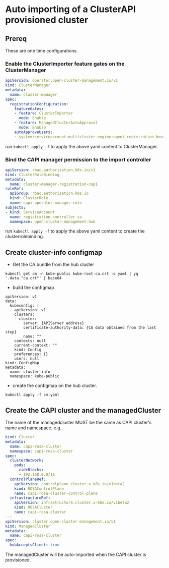 [comment]: # ( Copyright Contributors to the Open Cluster Management project )

# Auto importing of a ClusterAPI provisioned cluster

## Prereq

These are one time configurations.

### Enable the ClusterImporter feature gates on the ClusterManager

```yaml
apiVersion: operator.open-cluster-management.io/v1
kind: ClusterManager
metadata:
  name: cluster-manager
spec:
  registrationConfiguration:
    featureGates:
    - feature: ClusterImporter
      mode: Enable
    - feature: ManagedClusterAutoApproval
      mode: Enable
    autoApproveUsers:
    - system:serviceaccount:multicluster-engine:agent-registration-bootstrap
```
run `kubectl apply -f` to apply the above yaml content to ClusterManager.

### Bind the CAPI manager permission to the import controller

```yaml
apiVersion: rbac.authorization.k8s.io/v1
kind: ClusterRoleBinding
metadata:
  name: cluster-manager-registration-capi
roleRef:
  apiGroup: rbac.authorization.k8s.io
  kind: ClusterRole
  name: capi-operator-manager-role
subjects:
- kind: ServiceAccount
  name: registration-controller-sa
  namespace: open-cluster-management-hub
```
run `kubectl apply -f` to apply the above yaml content to create the clusterrolebinding.


## Create cluster-info configmap

- Get the CA bundle from the hub cluster
```shell
kubectl get cm -n kube-public kube-root-ca.crt -o yaml | yq '.data."ca.crt"' | base64
```
- build the configmap
```shell
apiVersion: v1
data:
  kubeconfig: |
    apiVersion: v1
    clusters:
    - cluster:
        server: {APIServer address}
        certificate-authority-data: {CA data obtained from the last step}
        name: ""
    contexts: null
    current-context: ""
    kind: Config
    preferences: {}
    users: null
kind: ConfigMap
metadata:
  name: cluster-info
  namespace: kube-public
```
- create the configmap on the hub cluster.
```shell
kubectl apply -f cm.yaml
```

## Create the CAPI cluster and the managedCluster

The name of the managedcluster MUST be the same as CAPI cluster's name and namespace. e.g.

```yaml
kind: Cluster
metadata:
  name: capi-rosa-cluster
  namespace: capi-rosa-cluster
spec:
  clusterNetwork:
    pods:
      cidrBlocks:
      - 192.168.0.0/16
  controlPlaneRef:
    apiVersion: controlplane.cluster.x-k8s.io/v1beta2
    kind: ROSAControlPlane
    name: capi-rosa-cluster-control-plane
  infrastructureRef:
    apiVersion: infrastructure.cluster.x-k8s.io/v1beta2
    kind: ROSACluster
    name: capi-rosa-cluster
---
apiVersion: cluster.open-cluster-management.io/v1
kind: ManagedCluster
metadata:
  name: capi-rosa-cluster
spec:
  hubAcceptsClient: true
```
The managedCluster will be auto-imported when the CAPI cluster is provisioned.
